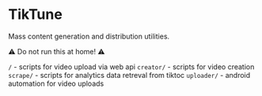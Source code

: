 # TikTune

Mass content generation and distribution utilities.

⚠️ Do not run this at home! ⚠️

`/` - scripts for video upload via web api
`creator/` - scripts for video creation
`scrape/` - scripts for analytics data retreval from tiktoc
`uploader/` - android automation for video uploads
